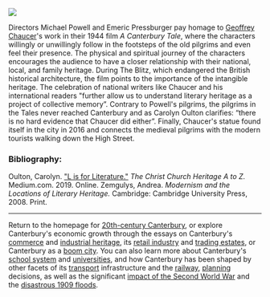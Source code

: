 <a href="https://dev.visual-essays.app"><img src="https://dev-visual-essays.netlify.app/images/ve-button.png"></a>
<param ve-config title="20th-Century Canterbury: A Canterbury Tale" author="Miroslava Karaskova" layout="vtl" banner="https://stor.artstor.org/stor/c35dcc83-8c83-4e82-8a7e-0d012287b919">

<param ve-entity eid="Q55234" aliases="Michael Powell">
<param ve-entity eid="Q55230" aliases="Emeric Pressburger">
<param ve-entity eid="Q133466" aliases="A Canterbury Tale">
<param ve-entity eid="Q6900329" aliases="The Blitz">

Directors Michael Powell and Emeric Pressburger pay homage to [Geoffrey Chaucer](/14c/14c-chaucer-biography)'s work in their 1944 film *A Canterbury Tale*, where the characters willingly or unwillingly follow in the footsteps of the old pilgrims and even feel their presence. The physical and spiritual journey of the characters encourages the audience to have a closer relationship with their national, local, and family heritage. During The Blitz, which endangered the British historical architecture, the film points to the importance of the intangible heritage. The celebration of national writers like Chaucer and his international readers "further allow us to understand literary heritage as a project of collective memory”. Contrary to Powell's pilgrims, the pilgrims in the Tales never reached Canterbury and as Carolyn Oulton clarifies: “there is no hard evidence that Chaucer did either”. Finally, Chaucer's statue found itself in the city in 2016 and connects the medieval pilgrims with the modern tourists walking down the High Street.
<param ve-image url="https://upload.wikimedia.org/wikipedia/commons/thumb/7/77/Canterbury_Holland_Chaucer_statue.jpg/894px-Canterbury_Holland_Chaucer_statue.jpg" label="Statue of Chaucer in Canterbury" attribution="Photo credit Ad Meskens, CC BY-SA 4.0, via Wikimedia Commons">

### Bibliography:
Oulton, Carolyn. ["L is for Literature."](https://medium.com/the-christ-church-heritage-a-to-z/l-is-for-literature-1509ef2da5ec) *The Christ Church Heritage A to Z.* Medium.com. 2019. Online.
Zemgulys, Andrea. *Modernism and the Locations of Literary Heritage.* Cambridge: Cambridge University Press, 2008. Print.

***

Return to the homepage for [20th-century Canterbury](/canterbury/20c-canterbury-home), or explore Canterbury's economic growth through the essays on Canterbury's [commerce](/canterbury/20c-Canterbury-commerce) and [industrial heritage](/canterbury/20c-Canterbury-industrial), its [retail industry](/canterbury/20c-canterbury-retail-store) and [trading estates](/canterbury/20c-Canterbury-trading-estates), or Canterbury as a [boom city](/canterbury/20c-canterbury-boom-city). You can also learn more about Canterbury's [school system](/canterbury/20c-canterbury-education) and [universities](/canterbury/20c-canterbury-universities), and how Canterbury has been shaped by other facets of its [transport](/canterbury/20c-canterbury-transport) infrastructure and the [railway](/canterbury/20c-canterbury-railway), [planning](/canterbury/20c-canterbury-planning) decisions, as well as the significant [impact of the Second World War](/canterbury/20c-canterbury-ww2) and the [disastrous 1909 floods](/canterbury/20c-canterbury-floods).
<param ve-image url="https://upload.wikimedia.org/wikipedia/commons/thumb/0/02/Canterbury_Cathedral_-_Portal_Nave_Cross-spire.jpeg/1557px-Canterbury_Cathedral_-_Portal_Nave_Cross-spire.jpeg" label="Canterbury Cathedral" attribution="Hans Musil, CC BY-SA 4.0"> 
